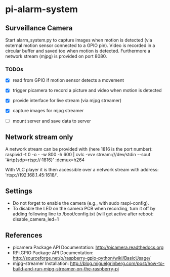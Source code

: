 # pi-alarm-system

## Surveillance Camera

Start alarm_system.py to capture images when motion is detected (via
external motion sensor connected to a GPIO pin). Video is recorded in
a circular buffer and saved too when motion is detected. Furthermore a
network stream (mjpg) is provided on port 8080.

### TODOs

- [X] read from GPIO if motion sensor detects a movement
- [X] trigger picamera to record a picture and video when motion is
      detected
- [X] provide interface for live stream (via mjpg streamer)
- [X] capture images for mjpg streamer
- [ ] mount server and save data to server


## Network stream only

A network stream can be provided with (here 1816 is the port number):
  	  raspivid -t 0 -o - -w 800 -h 600 | cvlc -vvv stream:///dev/stdin --sout '#rtp{sdp=rtsp://:1816}' :demux=h264

With VLC player it is then accessible over a network stream with
address: 'rtsp://192.168.1.45:1618/'.


## Settings

- Do not forget to enable the camera (e.g., with sudo raspi-config).
- To disable the LED on the camera PCB when recording, turn it off by
  adding following line to /boot/config.txt (will get active after
  reboot: 
  	  disable_camera_led=1


## References

- picamera Package API Documentation: http://picamera.readthedocs.org
- RPi.GPIO Package API Documentation: http://sourceforge.net/p/raspberry-gpio-python/wiki/BasicUsage/
- mjpg-streamer Installation: http://blog.miguelgrinberg.com/post/how-to-build-and-run-mjpg-streamer-on-the-raspberry-pi
